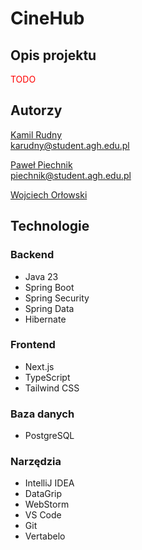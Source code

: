 # CineHub

## Opis projektu

<span style="color: red;">TODO</span>

## Autorzy 

[Kamil Rudny](https://github.com/krudny) <br>
karudny@student.agh.edu.pl

[Paweł Piechnik](https://github.com/piechnikk) <br>
piechnik@student.agh.edu.pl

[Wojciech Orłowski](https://github.com/Vemtor) <br>

## Technologie

### Backend
- Java 23
- Spring Boot
- Spring Security
- Spring Data
- Hibernate

### Frontend
- Next.js
- TypeScript
- Tailwind CSS
  
### Baza danych
- PostgreSQL

### Narzędzia
- IntelliJ IDEA
- DataGrip
- WebStorm
- VS Code
- Git
- Vertabelo
